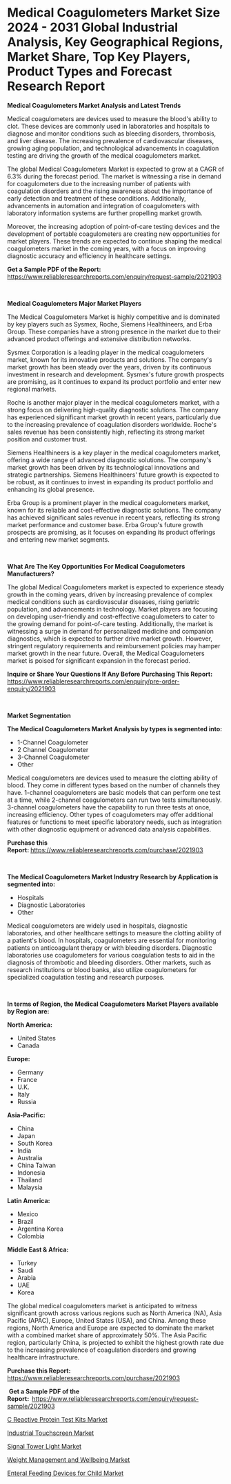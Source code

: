 <p><h1>Medical Coagulometers Market Size 2024 - 2031 Global Industrial Analysis, Key Geographical Regions, Market Share, Top Key Players, Product Types and Forecast Research Report</h1></p><p><strong>Medical Coagulometers Market Analysis and Latest Trends</strong></p>
<p><p>Medical coagulometers are devices used to measure the blood's ability to clot. These devices are commonly used in laboratories and hospitals to diagnose and monitor conditions such as bleeding disorders, thrombosis, and liver disease. The increasing prevalence of cardiovascular diseases, growing aging population, and technological advancements in coagulation testing are driving the growth of the medical coagulometers market.</p><p>The global Medical Coagulometers Market is expected to grow at a CAGR of 6.3% during the forecast period. The market is witnessing a rise in demand for coagulometers due to the increasing number of patients with coagulation disorders and the rising awareness about the importance of early detection and treatment of these conditions. Additionally, advancements in automation and integration of coagulometers with laboratory information systems are further propelling market growth.</p><p>Moreover, the increasing adoption of point-of-care testing devices and the development of portable coagulometers are creating new opportunities for market players. These trends are expected to continue shaping the medical coagulometers market in the coming years, with a focus on improving diagnostic accuracy and efficiency in healthcare settings.</p></p>
<p><strong>Get a Sample PDF of the Report:&nbsp;</strong> <a href="https://www.reliableresearchreports.com/enquiry/request-sample/2021903">https://www.reliableresearchreports.com/enquiry/request-sample/2021903</a></p>
<p>&nbsp;</p>
<p><strong>Medical Coagulometers Major Market Players</strong></p>
<p><p>The Medical Coagulometers Market is highly competitive and is dominated by key players such as Sysmex, Roche, Siemens Healthineers, and Erba Group. These companies have a strong presence in the market due to their advanced product offerings and extensive distribution networks.</p><p>Sysmex Corporation is a leading player in the medical coagulometers market, known for its innovative products and solutions. The company's market growth has been steady over the years, driven by its continuous investment in research and development. Sysmex's future growth prospects are promising, as it continues to expand its product portfolio and enter new regional markets.</p><p>Roche is another major player in the medical coagulometers market, with a strong focus on delivering high-quality diagnostic solutions. The company has experienced significant market growth in recent years, particularly due to the increasing prevalence of coagulation disorders worldwide. Roche's sales revenue has been consistently high, reflecting its strong market position and customer trust.</p><p>Siemens Healthineers is a key player in the medical coagulometers market, offering a wide range of advanced diagnostic solutions. The company's market growth has been driven by its technological innovations and strategic partnerships. Siemens Healthineers' future growth is expected to be robust, as it continues to invest in expanding its product portfolio and enhancing its global presence.</p><p>Erba Group is a prominent player in the medical coagulometers market, known for its reliable and cost-effective diagnostic solutions. The company has achieved significant sales revenue in recent years, reflecting its strong market performance and customer base. Erba Group's future growth prospects are promising, as it focuses on expanding its product offerings and entering new market segments.</p></p>
<p>&nbsp;</p>
<p><strong>What Are The Key Opportunities For Medical Coagulometers Manufacturers?</strong></p>
<p><p>The global Medical Coagulometers market is expected to experience steady growth in the coming years, driven by increasing prevalence of complex medical conditions such as cardiovascular diseases, rising geriatric population, and advancements in technology. Market players are focusing on developing user-friendly and cost-effective coagulometers to cater to the growing demand for point-of-care testing. Additionally, the market is witnessing a surge in demand for personalized medicine and companion diagnostics, which is expected to further drive market growth. However, stringent regulatory requirements and reimbursement policies may hamper market growth in the near future. Overall, the Medical Coagulometers market is poised for significant expansion in the forecast period.</p></p>
<p><strong>Inquire or Share Your Questions If Any Before Purchasing This Report:</strong> <a href="https://www.reliableresearchreports.com/enquiry/pre-order-enquiry/2021903">https://www.reliableresearchreports.com/enquiry/pre-order-enquiry/2021903</a></p>
<p>&nbsp;</p>
<p><strong>Market Segmentation</strong></p>
<p><strong>The Medical Coagulometers Market Analysis by types is segmented into:</strong></p>
<p><ul><li>1-Channel Coagulometer</li><li>2 Channel Coagulometer</li><li>3-Channel Coagulometer</li><li>Other</li></ul></p>
<p><p>Medical coagulometers are devices used to measure the clotting ability of blood. They come in different types based on the number of channels they have. 1-channel coagulometers are basic models that can perform one test at a time, while 2-channel coagulometers can run two tests simultaneously. 3-channel coagulometers have the capability to run three tests at once, increasing efficiency. Other types of coagulometers may offer additional features or functions to meet specific laboratory needs, such as integration with other diagnostic equipment or advanced data analysis capabilities.</p></p>
<p><strong>Purchase this Report:&nbsp;</strong><a href="https://www.reliableresearchreports.com/purchase/2021903">https://www.reliableresearchreports.com/purchase/2021903</a></p>
<p>&nbsp;</p>
<p><strong>The Medical Coagulometers Market Industry Research by Application is segmented into:</strong></p>
<p><ul><li>Hospitals</li><li>Diagnostic Laboratories</li><li>Other</li></ul></p>
<p><p>Medical coagulometers are widely used in hospitals, diagnostic laboratories, and other healthcare settings to measure the clotting ability of a patient's blood. In hospitals, coagulometers are essential for monitoring patients on anticoagulant therapy or with bleeding disorders. Diagnostic laboratories use coagulometers for various coagulation tests to aid in the diagnosis of thrombotic and bleeding disorders. Other markets, such as research institutions or blood banks, also utilize coagulometers for specialized coagulation testing and research purposes.</p></p>
<p>&nbsp;</p>
<p><strong>In terms of Region, the Medical Coagulometers Market Players available by Region are:</strong></p>
<p>
    <p> <strong> North America: </strong>
        <ul>
            <li>United States</li>
            <li>Canada</li>
        </ul>
        </p> 
    <p> <strong> Europe: </strong>
        <ul>
            <li>Germany</li>
            <li>France</li>
            <li>U.K.</li>
            <li>Italy</li>
            <li>Russia</li>
        </ul>
        </p> 
    <p> <strong> Asia-Pacific: </strong>
        <ul>
            <li>China</li>
            <li>Japan</li>
            <li>South Korea</li>
            <li>India</li>
            <li>Australia</li>
            <li>China Taiwan</li>
            <li>Indonesia</li>
            <li>Thailand</li>
            <li>Malaysia</li>
        </ul>
        </p> 
    <p> <strong> Latin America: </strong>
        <ul>
            <li>Mexico</li>
            <li>Brazil</li>
            <li>Argentina Korea</li>
            <li>Colombia</li>
        </ul>
        </p> 
    <p> <strong> Middle East & Africa: </strong>
        <ul>
            <li>Turkey</li>
            <li>Saudi</li>
            <li>Arabia</li>
            <li>UAE</li>
            <li>Korea</li>
        </ul>
    </p>
    </p>
<p><p>The global medical coagulometers market is anticipated to witness significant growth across various regions such as North America (NA), Asia Pacific (APAC), Europe, United States (USA), and China. Among these regions, North America and Europe are expected to dominate the market with a combined market share of approximately 50%. The Asia Pacific region, particularly China, is projected to exhibit the highest growth rate due to the increasing prevalence of coagulation disorders and growing healthcare infrastructure.</p></p>
<p><strong>Purchase this Report: </strong><a href="https://www.reliableresearchreports.com/purchase/2021903">https://www.reliableresearchreports.com/purchase/2021903</a></p>
<p>&nbsp;<strong>Get a Sample PDF of the Report:&nbsp;&nbsp;</strong><a href="https://www.reliableresearchreports.com/enquiry/request-sample/2021903">https://www.reliableresearchreports.com/enquiry/request-sample/2021903</a></p>
<p><strong></strong></p>
<p><p><a href="https://github.com/singletonthaxterkelliehr2df/Market-Research-Report-List-1/blob/main/c-reactive-protein-test-kits-market.md">C Reactive Protein Test Kits Market</a></p><p><a href="https://view.publitas.com/reportprime-1/global-industrial-touchscreen-market-size-and-market-trends-insights-and-projections-from-2024-to-2031/">Industrial Touchscreen Market</a></p><p><a href="https://view.publitas.com/reportprime-1/signal-tower-light-market-size-growing-and-forecasted-for-period-from-2024-2031-and-provides-complete-market-analysis-of-this-market/">Signal Tower Light Market</a></p><p><a href="https://military-diascia-e68.notion.site/Weight-Management-and-Wellbeing-Market-Share-Market-New-Trends-Analysis-Report-By-Type-By-Applica-08759068c14e481e94774d65d30b359a">Weight Management and Wellbeing Market</a></p><p><a href="https://meowing-canidae-761.notion.site/Enteral-Feeding-Devices-for-Child-Market-Challenges-Opportunities-and-Growth-Drivers-and-Major-Ma-677d8758bdec44b38f156999ea19b10c">Enteral Feeding Devices for Child Market</a></p></p>